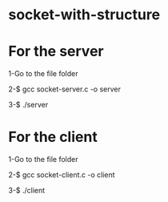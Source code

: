 # socket-with-structure

# For the server
1-Go to the file folder

2-$ gcc socket-server.c -o server

3-$ ./server

# For the client
1-Go to the file folder

2-$ gcc socket-client.c -o client

3-$ ./client
